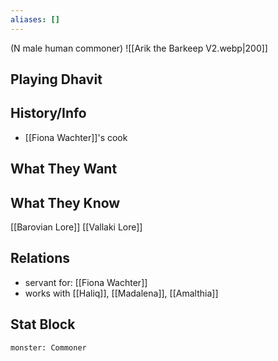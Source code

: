 ```yaml
---
aliases: []
---
```

(N male human commoner)
![[Arik the Barkeep V2.webp|200]]
## Playing Dhavit

## History/Info
- [[Fiona Wachter]]'s cook

## What They Want

## What They Know
[[Barovian Lore]]
[[Vallaki Lore]]

## Relations
- servant for: [[Fiona Wachter]]
- works with [[Haliq]], [[Madalena]], [[Amalthia]]

## Stat Block

```statblock
monster: Commoner
```

```dataviewjs
```
